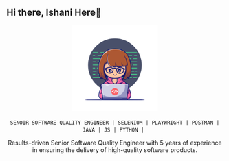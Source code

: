 ## Hi there, Ishani Here👋

<div align=center>
  
  <img style="margin-left:auto; margin-right:auto;" src="assets/img//girl.png" width="200" height="200"/>

  ` SENOIR SOFTWARE QUALITY ENGINEER | SELENIUM | PLAYWRIGHT | POSTMAN | JAVA | JS | PYTHON |  `

  <p>Results-driven Senior Software Quality  Engineer with 5 years of experience in ensuring the delivery of high-quality software products.</p>
  
</div>







<!--
**nuwanthikaishani/nuwanthikaishani** is a ✨ _special_ ✨ repository because its `README.md` (this file) appears on your GitHub profile.

Here are some ideas to get you started:

- 🔭 I’m currently working on ...
- 🌱 I’m currently learning ...
- 👯 I’m looking to collaborate on ...
- 🤔 I’m looking for help with ...
- 💬 Ask me about ...
- 📫 How to reach me: ...
- 😄 Pronouns: ...
- ⚡ Fun fact: ...
-->
